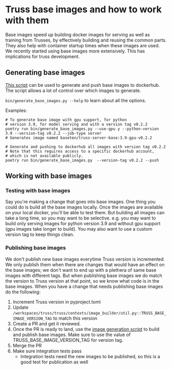 # Truss base images and how to work with them

Base images speed up building docker images for serving as well as training from
Trusses, by effectively building and reusing the common parts. They also help
with container startup times when these images are used. We recently started
using base images more extensively. This has implications for truss development.

## Generating base images
[This script](../../bin/generate_base_images.py) can be used to generate and push
base images to dockerhub. The script allows a lot of control over which images
to generate.

```bin/generate_base_images.py --help``` to learn about all the options.

Examples:
```
# To generate base image with gpu support, for python
# version 3.9, for model serving and with a version tag v0.2.2
poetry run bin/generate_base_images.py --use-gpu y --python-version 3.9 --version-tag v0.2.2 --job-type server
# Generates image named baseten/truss-server-base:3.9-gpu-v0.2.2
```

```
# Generate and pushing to dockerhub all images with version tag v0.2.2
# Note that this requires access to a specific dockerhub account,
# which is not available publicly.
poetry run bin/generate_base_images.py  --version-tag v0.2.2 --push
```

## Working with base images

### Testing with base images
Say you're making a change that goes into base images.
One thing you could do is build all the base images locally. Once
the images are available on your local docker, you'll be able to test them. But
building all images can take a long time, so you may want to be selective. e.g.
you may want to build only serving images for python version 3.9 and without gpu
support (gpu images take longer to build). You may also want to use a custom
version tag to keep things clean.

### Publishing base images
We don't publish new base images everytime Truss version is incremented. We only
publish them when there are changes that would have an effect on the base
images; we don't want to end up with a plethera of same base images with
different tags. But when publishing base images we do match the version to Truss
version at that point, so we know what code is in the base images. When you have
a change that needs publishing base images do the following:

1. Increment Truss version in pyproject.toml
2. Update
   `/workspaces/truss/truss/contexts/image_builder/util.py::TRUSS_BASE_IMAGE_VERSION_TAG`
   to match this version
3. Create a PR and get it reviewed.
4. Once the PR is ready to land, use the [image generation script](../../bin/generate_base_images.py)
   to build and publish base images. Make sure to use the value of TRUSS_BASE_IMAGE_VERSION_TAG
   for version tag.
5. Merge the PR
6. Make sure integration tests pass
    - Integration tests need the new images to be published, so this is a good
      test for publication as well
